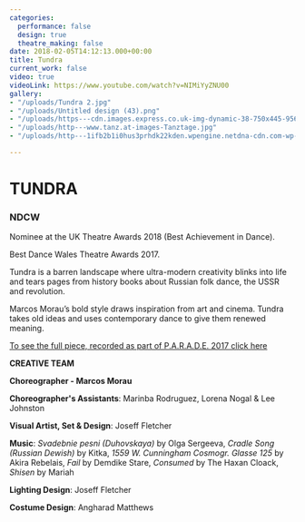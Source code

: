 ```yaml
---
categories:
  performance: false
  design: true
  theatre_making: false
date: 2018-02-05T14:12:13.000+00:00
title: Tundra
current_work: false
video: true
videoLink: https://www.youtube.com/watch?v=NIMiYyZNU00
gallery:
- "/uploads/Tundra 2.jpg"
- "/uploads/Untitled design (43).png"
- "/uploads/https---cdn.images.express.co.uk-img-dynamic-38-750x445-956012.jpg"
- "/uploads/http---www.tanz.at-images-Tanztage.jpg"
- "/uploads/http---1ifb2b1i0hus3prhdk22kden.wpengine.netdna-cdn.com-wp-content-uploads-2017-12-maxresdefault-5.jpg"

---
```

# **TUNDRA**

### NDCW

Nominee at the UK Theatre Awards 2018 (Best Achievement in Dance).

Best Dance Wales Theatre Awards 2017.

Tundra is a barren landscape where ultra-modern creativity blinks into life and tears pages from history books about Russian folk dance, the USSR and revolution.

Marcos Morau’s bold style draws inspiration from art and cinema. Tundra takes old ideas and uses contemporary dance to give them renewed meaning.

[To see the full piece, recorded as part of P.A.R.A.D.E. 2017 click here](https://www.youtube.com/watch?v=kblX5gqILyE&t=1185s)

**CREATIVE TEAM**

**Choreographer - Marcos Morau**

**Choreographer's Assistants**: Marinba Rodruguez, Lorena Nogal & Lee Johnston

**Visual Artist, Set & Design**: Joseff Fletcher

**Music**: _Svadebnie pesni (Duhovskaya)_ by Olga Sergeeva, _Cradle Song (Russian Dewish)_ by Kitka, _1559 W. Cunningham Cosmogr. Glasse 125_ by Akira Rebelais, _Fail_ by Demdike Stare, _Consumed_ by The Haxan Cloack, _Shisen_ by Mariah

**Lighting Design**: Joseff Fletcher

**Costume Design**: Angharad Matthews